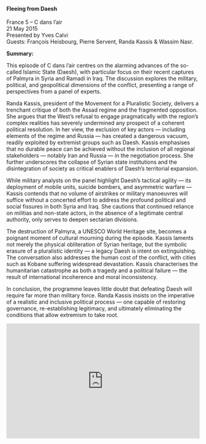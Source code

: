 <h4>Fleeing from Daesh</h4>

France 5 – C dans l’air  
21 May 2015  
Presented by Yves Calvi  
Guests: François Heisbourg, Pierre Servent, Randa Kassis & Wassim Nasr.

<b>Summary:</b>

This episode of C dans l’air centres on the alarming advances of the so-called Islamic State (Daesh), with particular focus on their recent captures of Palmyra in Syria and Ramadi in Iraq. The discussion explores the military, political, and geopolitical dimensions of the conflict, presenting a range of perspectives from a panel of experts.

Randa Kassis, president of the Movement for a Pluralistic Society, delivers a trenchant critique of both the Assad regime and the fragmented opposition. She argues that the West’s refusal to engage pragmatically with the region’s complex realities has severely undermined any prospect of a coherent political resolution. In her view, the exclusion of key actors — including elements of the regime and Russia — has created a dangerous vacuum, readily exploited by extremist groups such as Daesh. Kassis emphasises that no durable peace can be achieved without the inclusion of all regional stakeholders — notably Iran and Russia — in the negotiation process. She further underscores the collapse of Syrian state institutions and the disintegration of society as critical enablers of Daesh’s territorial expansion.

While military analysts on the panel highlight Daesh’s tactical agility — its deployment of mobile units, suicide bombers, and asymmetric warfare — Kassis contends that no volume of airstrikes or military manoeuvres will suffice without a concerted effort to address the profound political and social fissures in both Syria and Iraq. She cautions that continued reliance on militias and non-state actors, in the absence of a legitimate central authority, only serves to deepen sectarian divisions.

The destruction of Palmyra, a UNESCO World Heritage site, becomes a poignant moment of cultural mourning during the episode. Kassis laments not merely the physical obliteration of Syrian heritage, but the symbolic erasure of a pluralistic identity — a legacy Daesh is intent on extinguishing. The conversation also addresses the human cost of the conflict, with cities such as Kobane suffering widespread devastation. Kassis characterises the humanitarian catastrophe as both a tragedy and a political failure — the result of international incoherence and moral inconsistency.

In conclusion, the programme leaves little doubt that defeating Daesh will require far more than military force. Randa Kassis insists on the imperative of a realistic and inclusive political process — one capable of restoring governance, re-establishing legitimacy, and ultimately eliminating the conditions that allow extremism to take root.

<p></p>
<center>
<div style="display: flex; justify-content: center; position:relative;width: 100%;height: 300px;"><iframe
    src="https://iframe.mediadelivery.net/embed/460223/d9b5ce06-e8d9-4f0d-bb0b-e12c485711cd?autoplay=false&loop=false&muted=false&preload=true&responsive=true"
    loading="lazy" style="border:0;height:100%;width: 520px;"
    allow="accelerometer;gyroscope;autoplay;encrypted-media;picture-in-picture;" allowfullscreen="true"></iframe>
</div>
</center>  
<p></p>	
